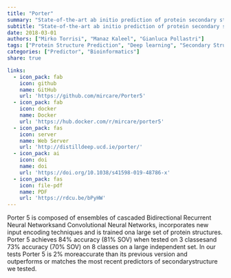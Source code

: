 ```yaml
---
title: "Porter"
summary: "State-of-the-art ab initio prediction of protein secondary structure in 3 and 8 classes"
subtitle: "State-of-the-art ab initio prediction of protein secondary structure in 3 and 8 classes"
date: 2018-03-01
authors: ["Mirko Torrisi", "Manaz Kaleel", "Gianluca Pollastri"]
tags: ["Protein Structure Prediction", "Deep learning", "Secondary Structure"]
categories: ["Predictor", "Bioinformatics"]
share: true

links:
  - icon_pack: fab
    icon: github
    name: GitHub
    url: 'https://github.com/mircare/Porter5'
  - icon_pack: fab
    icon: docker
    name: Docker
    url: 'https://hub.docker.com/r/mircare/porter5'
  - icon_pack: fas
    icon: server
    name: Web Server
    url: 'http://distilldeep.ucd.ie/porter/'
  - icon_pack: ai
    icon: doi
    name: doi
    url: 'https://doi.org/10.1038/s41598-019-48786-x'
  - icon_pack: fas
    icon: file-pdf
    name: PDF
    url: 'https://rdcu.be/bPyHW'
---
```


Porter 5 is composed of ensembles of cascaded Bidirectional Recurrent Neural Networksand Convolutional Neural Networks, incorporates new input encoding techniques and is trained ona large set of protein structures. Porter 5 achieves 84% accuracy (81% SOV) when tested on 3 classesand 73% accuracy (70% SOV) on 8 classes on a large independent set. In our tests Porter 5 is 2% moreaccurate than its previous version and outperforms or matches the most recent predictors of secondarystructure we tested.
